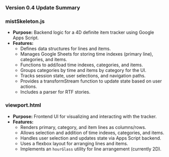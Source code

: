 ### **Version 0.4 Update Summary**

###  **mistSkeleton.js**

* **Purpose:** Backend logic for a 4D definite item tracker using Google Apps Script.  
* **Features:**  
  * Defines data structures for lines and items.  
  * Manages Google Sheets for storing time indexes (primary line), categories, and items.  
  * Functions to add/load time indexes, categories, and items.  
  * Groups categories by time and items by category for the UI.  
  * Tracks session state, user selections, and navigation paths.  
  * Provides a transformStream function to update state based on user actions.  
  * Includes a parser for RTF stories.

### **viewport.html**

* **Purpose:** Frontend UI for visualizing and interacting with the tracker.  
* **Features:**  
  * Renders primary, category, and item lines as columns/rows.  
  * Allows selection and addition of time indexes, categories, and items.  
  * Handles user selection and updates state via Apps Script backend.  
  * Uses a flexbox layout for arranging lines and items.  
  * Implements an `hourGlass` utility for line arrangement (currently 2D).
